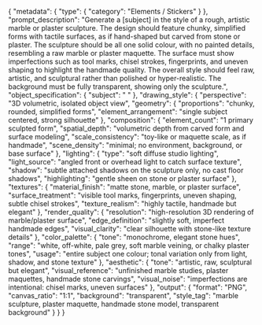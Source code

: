 {
  "metadata": {
    "type": {
      "category": "Elements / Stickers"
    }
  },
  "prompt_description": "Generate a [subject] in the style of a rough, artistic marble or plaster sculpture. The design should feature chunky, simplified forms with tactile surfaces, as if hand-shaped but carved from stone or plaster. The sculpture should be all one solid colour, with no painted details, resembling a raw marble or plaster maquette. The surface must show imperfections such as tool marks, chisel strokes, fingerprints, and uneven shaping to highlight the handmade quality. The overall style should feel raw, artistic, and sculptural rather than polished or hyper-realistic. The background must be fully transparent, showing only the sculpture.",
  "object_specification": {
    "subject": " "
  },
  "drawing_style": {
    "perspective": "3D volumetric, isolated object view",
    "geometry": {
      "proportions": "chunky, rounded, simplified forms",
      "element_arrangement": "single subject centered, strong silhouette"
    },
    "composition": {
      "element_count": "1 primary sculpted form",
      "spatial_depth": "volumetric depth from carved form and surface modeling",
      "scale_consistency": "toy-like or maquette scale, as if handmade",
      "scene_density": "minimal; no environment, background, or base surface"
    },
    "lighting": {
      "type": "soft diffuse studio lighting",
      "light_source": "angled front or overhead light to catch surface texture",
      "shadow": "subtle attached shadows on the sculpture only, no cast floor shadows",
      "highlighting": "gentle sheen on stone or plaster surface"
    },
    "textures": {
      "material_finish": "matte stone, marble, or plaster surface",
      "surface_treatment": "visible tool marks, fingerprints, uneven shaping, subtle chisel strokes",
      "texture_realism": "highly tactile, handmade but elegant"
    },
    "render_quality": {
      "resolution": "high-resolution 3D rendering of marble/plaster surface",
      "edge_definition": "slightly soft, imperfect handmade edges",
      "visual_clarity": "clear silhouette with stone-like texture details"
    },
    "color_palette": {
      "tone": "monochrome, elegant stone hues",
      "range": "white, off-white, pale grey, soft marble veining, or chalky plaster tones",
      "usage": "entire subject one colour; tonal variation only from light, shadow, and stone texture"
    },
    "aesthetic": {
      "tone": "artistic, raw, sculptural but elegant",
      "visual_reference": "unfinished marble studies, plaster maquettes, handmade stone carvings",
      "visual_noise": "imperfections are intentional: chisel marks, uneven surfaces"
    },
    "output": {
      "format": "PNG",
      "canvas_ratio": "1:1",
      "background": "transparent",
      "style_tag": "marble sculpture, plaster maquette, handmade stone model, transparent background"
    }
  }
}
